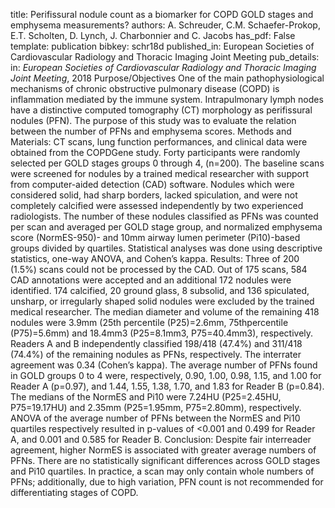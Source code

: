 title: Perifissural nodule count as a biomarker for COPD GOLD stages and emphysema measurements?
authors: A. Schreuder, C.M. Schaefer-Prokop, E.T. Scholten, D. Lynch, J. Charbonnier and C. Jacobs
has_pdf: False
template: publication
bibkey: schr18d
published_in: European Societies of Cardiovascular Radiology and Thoracic Imaging Joint Meeting
pub_details: in: <i>European Societies of Cardiovascular Radiology and Thoracic Imaging Joint Meeting</i>, 2018
Purpose/Objectives One of the main pathophysiological mechanisms of chronic obstructive pulmonary disease (COPD) is inflammation mediated by the immune system. Intrapulmonary lymph nodes have a distinctive computed tomography (CT) morphology as perifissural nodules (PFN). The purpose of this study was to evaluate the relation between the number of PFNs and emphysema scores. Methods and Materials: CT scans, lung function performances, and clinical data were obtained from the COPDGene study. Forty participants were randomly selected per GOLD stages groups 0 through 4, (n=200). The baseline scans were screened for nodules by a trained medical researcher with support from computer-aided detection (CAD) software. Nodules which were considered solid, had sharp borders, lacked spiculation, and were not completely calcified were assessed independently by two experienced radiologists. The number of these nodules classified as PFNs was counted per scan and averaged per GOLD stage group, and normalized emphysema score (NormES-950)- and 10mm airway lumen perimeter (Pi10)-based groups divided by quartiles. Statistical analyses was done using descriptive statistics, one-way ANOVA, and Cohen’s kappa. Results: Three of 200 (1.5%) scans could not be processed by the CAD. Out of 175 scans, 584 CAD annotations were accepted and an additional 172 nodules were identified. 174 calcified, 20 ground glass, 8 subsolid, and 136 spiculated, unsharp, or irregularly shaped solid nodules were excluded by the trained medical researcher. The median diameter and volume of the remaining 418 nodules were 3.9mm (25th percentile (P25)=2.6mm, 75thpercentile (P75)=5.6mm) and 18.4mm3 (P25=8.1mm3, P75=40.4mm3), respectively. Readers A and B independently classified 198/418 (47.4%) and 311/418 (74.4%) of the remaining nodules as PFNs, respectively. The interrater agreement was 0.34 (Cohen’s kappa). The average number of PFNs found in GOLD groups 0 to 4 were, respectively, 0.90, 1.00, 0.98, 1.15, and 1.00 for Reader A (p=0.97), and 1.44, 1.55, 1.38, 1.70, and 1.83 for Reader B (p=0.84). The medians of the NormES and Pi10 were 7.24HU (P25=2.45HU, P75=19.17HU) and 2.35mm (P25=1.95mm, P75=2.80mm), respectively. ANOVA of the average number of PFNs between the NormES and Pi10 quartiles respectively resulted in p-values of <0.001 and 0.499 for Reader A, and 0.001 and 0.585 for Reader B. Conclusion: Despite fair interreader agreement, higher NormES is associated with greater average numbers of PFNs. There are no statistically significant differences across GOLD stages and Pi10 quartiles. In practice, a scan may only contain whole numbers of PFNs; additionally, due to high variation, PFN count is not recommended for differentiating stages of COPD.

